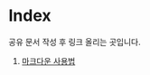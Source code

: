 # Index
공유 문서 작성 후 링크 올리는 곳입니다.

1. [마크다운 사용법](https://github.com/ktnet-trade-tech/markdown/blob/master/README.md)
